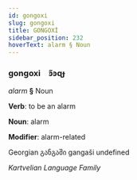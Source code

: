 ```yaml
---
id: gongoxi
slug: gongoxi
title: GONGOXİ
sidebar_position: 232
hoverText: alarm § Noun
---
```


### gongoxi&emsp;<span kind="abugida">ꜿ̃ꜿɋɟ</span>

*alarm* **§** Noun

**Verb**: to be an alarm

**Noun**: alarm

**Modifier**: alarm-related

Georgian განგაში gangaši undefined

*Kartvelian Language Family*